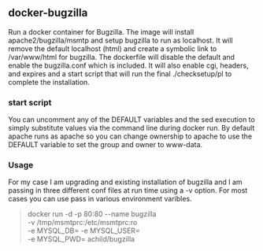 ## docker-bugzilla

Run a docker container for Bugzilla.  The image will install apache2/bugzilla/msmtp and setup bugzilla to run as localhost.  It will remove the default localhost (html) and create a symbolic link to /var/www/html for bugzilla.  The dockerfile will disable the default and enable the bugzilla.conf which is included. It will also enable cgi, headers, and expires and a start script that will run the final ./checksetup/pl to complete the installation.  

### start script

You can uncomment any of the DEFAULT variables and the sed execution to simply substitute values via the command line during docker run.  By default apache runs as apache so you can change ownership to apache to use the DEFAULT variable to set the group and owner to www-data.

### Usage

For my case I am upgrading and existing installation of bugzilla and I am passing in three different conf files at run time using a -v option.  For most cases you can use pass in various environment varibles.

> docker run -d -p 80:80 --name bugzilla \
>-v /tmp/msmtprc:/etc/msmtprc:ro \
>-e MYSQL_DB=<database> -e MYSQL_USER=<user> \
>-e MYSQL_PWD=<password> achild/bugzilla